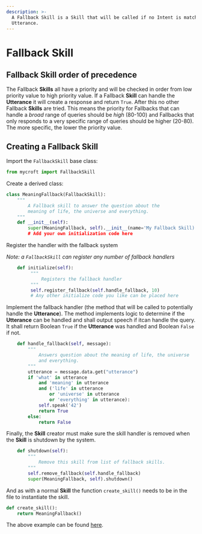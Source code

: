 ```yaml
---
description: >-
  A Fallback Skill is a Skill that will be called if no Intent is matched to the
  Utterance.
---
```


# Fallback Skill

## Fallback **Skill** order of precedence

The Fallback **Skills** all have a priority and will be checked in order from low priority value to high priority value. If a Fallback **Skill** can handle the **Utterance** it will create a response and return `True`. After this no other Fallback **Skills** are tried. This means the priority for Fallbacks that can handle a _broad_ range of queries should be _high_ \(80-100\) and Fallbacks that only responds to a very specific range of queries should be higher \(20-80\). The more specific, the lower the priority value.

## Creating a Fallback **Skill**

Import the `FallbackSkill` base class:

```python
from mycroft import FallbackSkill
```

Create a derived class:

```python
class MeaningFallback(FallbackSkill):
    """
        A Fallback skill to answer the question about the
        meaning of life, the universe and everything.
    """
    def __init__(self):
        super(MeaningFallback, self).__init__(name='My Fallback Skill)
        # Add your own initialization code here
```

Register the handler with the fallback system

_Note: a `FallbackSkill` can register any number of fallback handlers_

```python
    def initialize(self):
         """
             Registers the fallback handler
         """
         self.register_fallback(self.handle_fallback, 10)
         # Any other initialize code you like can be placed here
```

Implement the fallback handler \(the method that will be called to potentially handle the **Utterance**\). The method implements logic to determine if the **Utterance** can be handled and shall output speech if itcan handle the query. It shall return Boolean `True` if the **Utterance** was handled and Boolean `False` if not.

```python
    def handle_fallback(self, message):
        """
            Answers question about the meaning of life, the universe
            and everything.
        """
        utterance = message.data.get("utterance")
        if 'what' in utterance
            and 'meaning' in utterance
            and ('life' in utterance
                or 'universe' in utterance
                or 'everything' in utterance):
            self.speak('42')
            return True
        else:
            return False
```

Finally, the **Skill** creator must make sure the skill handler is removed when the **Skill** is shutdown by the system.

```python
    def shutdown(self):
        """
            Remove this skill from list of fallback skills.
        """
        self.remove_fallback(self.handle_fallback)
        super(MeaningFallback, self).shutdown()
```

And as with a normal **Skill** the function `create_skill()` needs to be in the file to instantiate the skill.

```python
def create_skill():
    return MeaningFallback()
```

The above example can be found [here](https://github.com/forslund/fallback-meaning).
